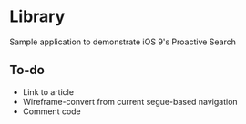 # Library

Sample application to demonstrate iOS 9's Proactive Search

## To-do

* Link to article
* Wireframe-convert from current segue-based navigation
* Comment code